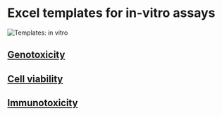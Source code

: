 # Excel templates for in-vitro assays

![Templates: in vitro](images/templates_invitro.png "In-vitro")

## [Genotoxicity](templates/INVITRO/GENOTOXICITY)

## [Cell viability](templates/INVITRO/VIABILITY)

## [Immunotoxicity](templates/INVITRO/IMMUNOTOX)